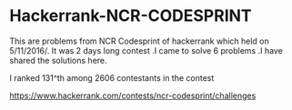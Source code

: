# Hackerrank-NCR-CODESPRINT
This are problems from NCR Codesprint of hackerrank which held on 5/11/2016/. It was 2 days long contest .I came to solve 6 problems .I have shared the solutions here. 

I ranked 131^th among 2606 contestants in the contest

https://www.hackerrank.com/contests/ncr-codesprint/challenges
